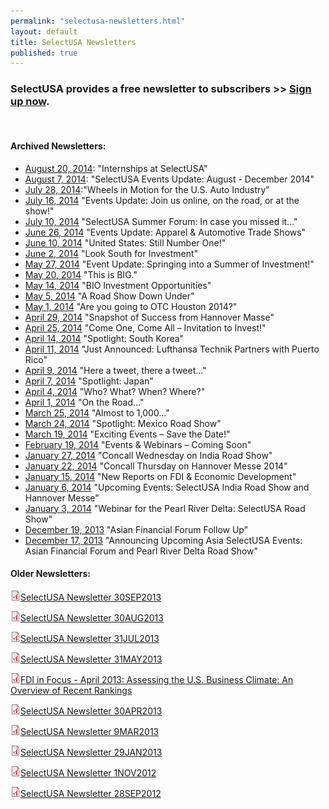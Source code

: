 ```yaml
---
permalink: "selectusa-newsletters.html"
layout: default
title: SelectUSA Newsletters
published: true
---
```



### SelectUSA provides a free&nbsp;newsletter to subscribers &gt;&gt;&nbsp;[Sign up now](https://service.govdelivery.com/service/subscribe.html?code=USITATRADE_22).

&nbsp;

#### Archived Newsletters:

*   [August 20, 2014](http://content.govdelivery.com/accounts/USITATRADE/bulletins/cad4b4): "Internships at SelectUSA"
*   [August 7, 2014](http://content.govdelivery.com/accounts/USITATRADE/bulletins/c87b7d): "SelectUSA Events Update: August - December 2014"
*   [July 28, 2014](http://content.govdelivery.com/accounts/USITATRADE/bulletins/c6c9ad):"Wheels in Motion for the U.S. Auto Industry"
*   [July 16, 2014](http://content.govdelivery.com/accounts/USITATRADE/bulletins/c47fa0) "Events Update: Join us online, on the road, or at the show!"
*   [July 10, 2014](http://content.govdelivery.com/accounts/USITATRADE/bulletins/c30fcf) "SelectUSA Summer Forum: In case you missed it..."
*   [June 26, 2014](http://content.govdelivery.com/accounts/USITATRADE/bulletins/bf9455)&nbsp;"Events Update: Apparel &amp; Automotive Trade
Shows"
*   [June 10, 2014](http://content.govdelivery.com/accounts/USITATRADE/bulletins/bbc000)&nbsp;"United States: Still Number One!"
*   [June 2, 2014](http://content.govdelivery.com/accounts/USITATRADE/bulletins/b68a28)&nbsp;"Look South for Investment"
*   [May 27, 2014](http://content.govdelivery.com/accounts/USITATRADE/bulletins/b7bfea)&nbsp;"Event Update: Springing into a Summer of
Investment!"
*   [May 20, 2014](http://content.govdelivery.com/accounts/USITATRADE/bulletins/b8e9d8)&nbsp;"This is BIG."
*   [May 14, 2014](http://content.govdelivery.com/accounts/USITATRADE/bulletins/b7f078)&nbsp;"BIO Investment Opportunities"
*   [May 5, 2014](http://content.govdelivery.com/accounts/USITATRADE/bulletins/b2c2b4)&nbsp;"A Road Show Down Under"
*   [May 1, 2014](http://content.govdelivery.com/accounts/USITATRADE/bulletins/b4a956)&nbsp;"Are you going to OTC Houston 2014?"
*   [April 29, 2014](http://content.govdelivery.com/accounts/USITATRADE/bulletins/b448ed)&nbsp;"Snapshot of Success from Hannover Masse"
*   [April 25, 2014](http://content.govdelivery.com/accounts/USITATRADE/bulletins/b1edc2)&nbsp;"Come One, Come All – Invitation to Invest!"
*   [April 14, 2014](http://content.govdelivery.com/accounts/USITATRADE/bulletins/aef523)&nbsp;"Spotlight: South Korea"
*   [April 11, 2014](http://content.govdelivery.com/accounts/USITATRADE/bulletins/b093d2)&nbsp;"Just Announced: Lufthansa Technik Partners with
Puerto Rico"
*   [April 9, 2014](http://content.govdelivery.com/accounts/USITATRADE/bulletins/afe5d8)&nbsp;"Here a tweet, there a tweet…"
*   [April 7, 2014](http://content.govdelivery.com/accounts/USITATRADE/bulletins/ad1518)&nbsp;"Spotlight: Japan"
*   [April 4, 2014](http://content.govdelivery.com/accounts/USITATRADE/bulletins/ae9d7a)&nbsp;"Who? What? When? Where?"
*   [April 1, 2014](http://content.govdelivery.com/accounts/USITATRADE/bulletins/ad084b)&nbsp;"On the Road…"
*   [March 25, 2014](http://content.govdelivery.com/accounts/USITATRADE/bulletins/acfc60)&nbsp;"Almost to 1,000…"
*   [March 24, 2014](http://content.govdelivery.com/accounts/USITATRADE/bulletins/abb03c)&nbsp;"Spotlight: Mexico Road Show"
*   [March 19, 2014](http://content.govdelivery.com/accounts/USITATRADE/bulletins/ab0060)&nbsp;"Exciting Events – Save the Date!"
*   [February 19, 2014](http://content.govdelivery.com/accounts/USITATRADE/bulletins/a5f00d)&nbsp;"Events &amp; Webinars – Coming Soon"
*   [January 27, 2014](http://content.govdelivery.com/accounts/USITATRADE/bulletins/a1d772)&nbsp;"Concall Wednesday on India Road Show"
*   [January 22, 2014](http://content.govdelivery.com/accounts/USITATRADE/bulletins/a0fa0d)&nbsp;"Concall Thursday on Hannover Messe 2014"
*   [January 15, 2014](http://content.govdelivery.com/accounts/USITATRADE/bulletins/9e8ae9)&nbsp;"New Reports on FDI &amp; Economic Development"
*   [January 6, 2014](http://content.govdelivery.com/accounts/USITATRADE/bulletins/9d0fb3)&nbsp;"Upcoming Events: SelectUSA India Road Show and
Hannover Messe"
*   [January 3, 2014](http://content.govdelivery.com/accounts/USITATRADE/bulletins/9ca1ac)&nbsp;"Webinar for the Pearl River Delta: SelectUSA
Road Show"
*   [December 19, 2013](http://content.govdelivery.com/accounts/USITATRADE/bulletins/9adba4)&nbsp;"Asian Financial Forum Follow Up"
*   [December 17, 2013](http://content.govdelivery.com/accounts/USITATRADE/bulletins/9a7875)&nbsp;"Announcing Upcoming Asia SelectUSA Events: Asian
Financial Forum and Pearl River Delta Road Show"

#### Older Newsletters:
![application/pdf icon](icons/application-pdf.png)[SelectUSA Newsletter 30SEP2013](documents/2013/october/selectusa_newsletter_30sep2013.pdf "selectusa_newsletter_30sep2013.pdf")

![application/pdf icon](icons/application-pdf.png)[SelectUSA Newsletter 30AUG2013](documents/2013/october/selectusa_newsletter_30aug2013.pdf "selectusa_newsletter_30aug2013.pdf")

![application/pdf icon](/icons/application-pdf.png)[SelectUSA Newsletter 31JUL2013](/documents/2013/october/selectusa_newsletter_31july2013.pdf "selectusa_newsletter_31july2013.pdf")

![application/pdf icon](/icons/application-pdf.png)[SelectUSA Newsletter 31MAY2013](/documents/2013/october/selectusa_newsletter_31may2013.pdf "selectusa_newsletter_31may2013.pdf")

![application/pdf icon](/icons/application-pdf.png)[FDI in Focus - April 2013:  Assessing the U.S. Business Climate: An Overview of Recent Rankings](/documents/2013/may/fdi_in_focus_-__april_2013.pdf "fdi_in_focus_-__april_2013.pdf")

![application/pdf icon](/icons/application-pdf.png)[SelectUSA Newsletter 30APR2013](/documents/2013/october/selectusa_newsletter_30apr2013.pdf "selectusa_newsletter_30apr2013.pdf")

![application/pdf icon](/icons/application-pdf.png)[SelectUSA Newsletter 9MAR2013](/documents/2013/april/selectusa_monthly_newsletter_9mar2013.pdf "selectusa_monthly_newsletter_9mar2013.pdf")

![application/pdf icon](/icons/application-pdf.png)[SelectUSA Newsletter 29JAN2013](/documents/2013/april/selectusa_monthly_newsletter_29jan2013.pdf "selectusa_monthly_newsletter_29jan2013.pdf")

![application/pdf icon](/icons/application-pdf.png)[SelectUSA Newsletter 1NOV2012](/documents/2013/april/selectusa_monthly_newsletter_1nov2012.pdf "selectusa_monthly_newsletter_1nov2012.pdf")

![application/pdf icon](/icons/application-pdf.png)[SelectUSA Newsletter 28SEP2012](/documents/2013/april/selectusa_monthly_newsletter_28sep2012.pdf "selectusa_monthly_newsletter_28sep2012.pdf")

